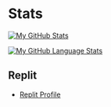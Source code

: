 # Stats

[![My GitHub Stats](https://github-readme-stats.vercel.app/api/?username=Mr-Cuda&count_private=true&theme=tokyonight&showicons=true)]()


[![My GitHub Language Stats](https://github-readme-stats.vercel.app/api/top-langs/?username=Mr-Cuda&langs_count=5&theme=tokyonight)]()

## Replit


- [Replit Profile](https://replit.com/@MrCuda)
